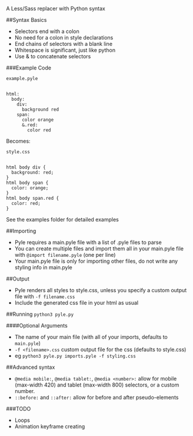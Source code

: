 A Less/Sass replacer with Python syntax

##Syntax Basics
- Selectors end with a colon
- No need for a colon in style declarations
- End chains of selectors with a blank line
- Whitespace is significant, just like python
- Use & to concatenate selectors

###Example Code
```
example.pyle


html:
  body:
    div:
      background red  
    span:
      color orange
      &.red:
        color red
```


Becomes:
```
style.css 


html body div {
  background: red;
}
html body span {
  color: orange;
}
html body span.red {
  color: red;
}
```

See the examples folder for detailed examples

##Importing
- Pyle requires a main.pyle file with a list of .pyle files to parse
- You can create multiple files and import them all in your main.pyle file with `@import filename.pyle` (one per line)
- Your main.pyle file is only for importing other files, do not write any styling info in main.pyle

##Output
- Pyle renders all styles to style.css, unless you specify a custom output file with `-f filename.css`
- Include the generated css file in your html as usual

##Running
`python3 pyle.py`

####Optional Arguments
- The name of your main file (with all of your imports, defaults to `main.pyle`)
- `-f <filename>.css` custom output file for the css (defaults to style.css)
- eg `python3 pyle.py imports.pyle -f styling.css`

##Advanced syntax
- `@media mobile:`, `@media tablet:`, `@media <number>:` allow for mobile (max-width 420) and tablet (max-width 800) selectors, or a custom number.
- `::before:` and `::after:` allow for before and after pseudo-elements

###TODO
- Loops
- Animation keyframe creating
